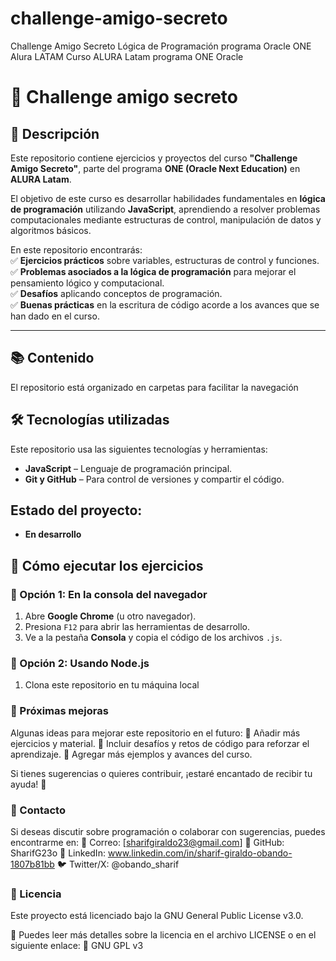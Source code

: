 # challenge-amigo-secreto
Challenge Amigo Secreto Lógica de Programación programa Oracle ONE Alura LATAM
Curso ALURA Latam programa ONE Oracle
 
# 📌 Challenge amigo secreto  
## 🚀 Descripción  
Este repositorio contiene ejercicios y proyectos del curso **"Challenge Amigo Secreto"**, parte del programa **ONE (Oracle Next Education)** en **ALURA Latam**.  

El objetivo de este curso es desarrollar habilidades fundamentales en **lógica de programación** utilizando **JavaScript**, aprendiendo a resolver problemas computacionales mediante estructuras de control, manipulación de datos y algoritmos básicos.  

En este repositorio encontrarás:  
✅ **Ejercicios prácticos** sobre variables, estructuras de control y funciones.  
✅ **Problemas asociados a la lógica de programación** para mejorar el pensamiento lógico y computacional.  
✅ **Desafíos** aplicando conceptos de programación.  
✅ **Buenas prácticas** en la escritura de código acorde a los avances que se han dado en el curso.  

---

## 📚 Contenido  

El repositorio está organizado en carpetas para facilitar la navegación

## 🛠 Tecnologías utilizadas  

Este repositorio usa las siguientes tecnologías y herramientas:  

- **JavaScript** – Lenguaje de programación principal.  
- **Git y GitHub** – Para control de versiones y compartir el código.

## Estado del proyecto: 
- **En desarrollo**

## 🚀 Cómo ejecutar los ejercicios  

### 🔹 Opción 1: En la consola del navegador  
1. Abre **Google Chrome** (u otro navegador).  
2. Presiona `F12` para abrir las herramientas de desarrollo.  
3. Ve a la pestaña **Consola** y copia el código de los archivos `.js`.  

### 🔹 Opción 2: Usando Node.js  
1. Clona este repositorio en tu máquina local

### 🎯 Próximas mejoras
Algunas ideas para mejorar este repositorio en el futuro:
🔹 Añadir más ejercicios y material.
🔹 Incluir desafíos y retos de código para reforzar el aprendizaje.
🔹 Agregar más ejemplos y avances del curso.

Si tienes sugerencias o quieres contribuir, ¡estaré encantado de recibir tu ayuda! 🚀

### 📌 Contacto
Si deseas discutir sobre programación o colaborar con sugerencias, puedes encontrarme en:
📧 Correo: [sharifgiraldo23@gmail.com]
🐙 GitHub: SharifG23o
💼 LinkedIn: www.linkedin.com/in/sharif-giraldo-obando-1807b81bb
🐦 Twitter/X: @obando_sharif


### 📜 Licencia
Este proyecto está licenciado bajo la GNU General Public License v3.0.

📄 Puedes leer más detalles sobre la licencia en el archivo LICENSE o en el siguiente enlace:
🔗 GNU GPL v3








   


